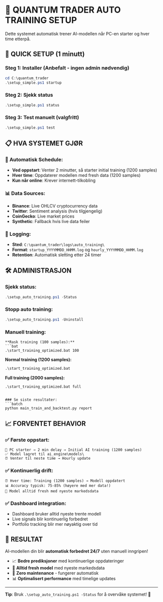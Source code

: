 # 🤖 QUANTUM TRADER AUTO TRAINING SETUP

Dette systemet automatisk trener AI-modellen når PC-en starter og hver time etterpå.

## 🚀 QUICK SETUP (1 minutt)

### Steg 1: Installer (Anbefalt - ingen admin nødvendig)
```powershell
cd C:\quantum_trader
.\setup_simple.ps1 startup
```

### Steg 2: Sjekk status  
```powershell
.\setup_simple.ps1 status
```

### Steg 3: Test manuelt (valgfritt)
```powershell
.\setup_simple.ps1 test
```

## 📋 HVA SYSTEMET GJØR

### 🔄 **Automatisk Schedule:**
- **Ved oppstart**: Venter 2 minutter, så starter initial training (1200 samples)
- **Hver time**: Oppdaterer modellen med fresh data (1200 samples)
- **Kun når online**: Krever internett-tilkobling

### 📊 **Data Sources:**
- **Binance**: Live OHLCV cryptocurrency data
- **Twitter**: Sentiment analysis (hvis tilgjengelig)
- **CoinGecko**: Live market prices
- **Synthetic**: Fallback hvis live data feiler

### 📂 **Logging:**
- **Sted**: `C:\quantum_trader\logs\auto_training\`
- **Format**: `startup_YYYYMMDD_HHMM.log` og `hourly_YYYYMMDD_HHMM.log`
- **Retention**: Automatisk sletting etter 24 timer

## 🛠️ ADMINISTRASJON

### Sjekk status:
```powershell
.\setup_auto_training.ps1 -Status
```

### Stopp auto training:
```powershell
.\setup_auto_training.ps1 -Uninstall
```

### Manuell training:
```batch
**Rask training (100 samples):**
```bat
.\start_training_optimized.bat 100
```

**Normal training (1200 samples):**
```bat
.\start_training_optimized.bat
```

**Full training (2000 samples):**
```bat
.\start_training_optimized.bat full
```
```

### Se siste resultater:
```batch
python main_train_and_backtest.py report
```

## 📈 FORVENTET BEHAVIOR

### ✅ **Første oppstart:**
```
🚀 PC starter → 2 min delay → Initial AI training (1200 samples)
✅ Model lagret til ai_engine\models\
⏰ Venter til neste time → Hourly update
```

### ✅ **Kontinuerlig drift:**
```
⏰ Hver time: Training (1200 samples) → Modell oppdatert
📊 Accuracy typisk: 75-85% (høyere med mer data!)
🤖 Model alltid fresh med nyeste markedsdata
```

### ✅ **Dashboard integration:**
- Dashboard bruker alltid nyeste trente modell
- Live signals blir kontinuerlig forbedret
- Portfolio tracking blir mer nøyaktig over tid

## 🎯 RESULTAT

AI-modellen din blir **automatisk forbedret 24/7** uten manuell inngripen!

- 📈 **Bedre prediksjoner** med kontinuerlige oppdateringer
- 🤖 **Alltid fresh model** med nyeste markedsdata  
- 🔄 **Zero maintenance** - fungerer automatisk
- 📊 **Optimalisert performance** med timelige updates

---

**Tip**: Bruk `.\setup_auto_training.ps1 -Status` for å overvåke systemet! 🚀